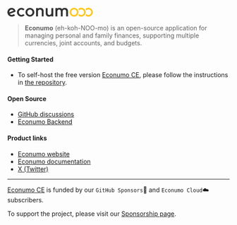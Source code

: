 ![This is an image](econumo.png)

> **Econumo** (eh-koh-NOO-mo) is an open-source application for managing personal and family finances, supporting multiple currencies, joint accounts, and budgets.


#### Getting Started

- To self-host the free version [Econumo CE](https://econumo.com/docs/edition/), please follow the instructions in [the repository](https://github.com/econumo/econumo-ce).


#### Open Source
- [GitHub discussions](https://github.com/orgs/econumo/discussions)
- [Econumo Backend](https://github.com/econumo/econumo-backend)


#### Product links
- [Econumo website](https://econumo.com/?utm_source=github)
- [Econumo documentation](https://econumo.com/docs/?utm_source=github)
- [X (Twitter)](https://x.com/econumo)



---
[Econumo CE](https://github.com/econumo/econumo-ce) is funded by our `GitHub Sponsors`🖤 and `Econumo Cloud`☁️ subscribers. 

To support the project, please visit our [Sponsorship page](https://github.com/sponsors/econumo).
